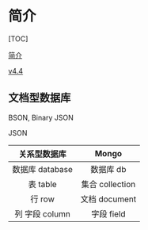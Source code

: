 # 简介

[TOC]

[简介](https://docs.mongodb.com/manual/introduction/)

[v4.4](https://www.mongodb.com/docs/v4.4/)

## 文档型数据库

BSON, Binary JSON

JSON

| 关系型数据库 | Mongo |
| :-: | :-: |
| 数据库 database | 数据库 db |
| 表 table | 集合 collection |
| 行 row | 文档 document |
| 列 字段 column | 字段 field |
